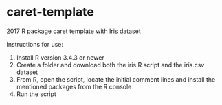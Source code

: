 # caret-template
2017 R package caret template with Iris dataset

Instructions for use:

1. Install R version 3.4.3 or newer
2. Create a folder and download both the iris.R script and the iris.csv dataset 
4. From R, open the script, locate the initial comment lines and install the mentioned packages from the R console
5. Run the script
